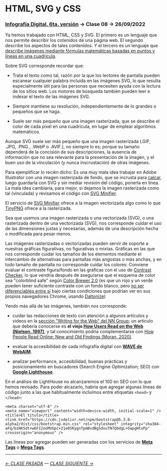 # HTML, SVG y CSS

### [Infografía Digital, 6ta. versión](https://github.com/profesorfaco/dno075-2023-1#readme) → Clase 08 → 26/09/2022

Ya hemos trabajado con HTML, CSS y SVG. El primero es un lenguaje que nos permite describir los cotenidos de una página web. El segundo describe los aspectos de tales contenidos. Y el tercero es un lenguaje que [describe imágenes mediante fórmulas matemáticas basadas en puntos y líneas en una cuadrícula](https://www.adobe.com/cl/creativecloud/file-types/image/vector/svg-file.html). 

Sobre SVG corresponde recordar que:

- Trata el texto como tal, razón por la que los lectores de pantalla pueden escanear cualquier palabra incluida en las imágenes SVG, lo que resulta especialmente útil para las personas que necesiten ayuda con la lectura de los sitios web. Los motores de búsqueda también pueden leer e indexar el texto de las imágenes SVG.

- Siempre mantiene su resolución, independientemente de lo grandes o pequeños que se haga. 

- Suele ser más pequeño que una imagen rasterizada, que se describe el color de cada pixel en una cuadrícula, en lugar de emplear algoritmos matemáticos.

Aunque SVG suele ser más pequeño que una imagen rasterizada (.GIF, .JPG, .PNG., .WebP o .AVIF.), no siempre lo es; porque su tamaño dependerá de la concisión de sus descripciones, la ausencia de información que no sea relevante para la presentación de la imagen, y el buen uso de la vinculación (y nunca inscrustación) de otras imágenes.

Para ejemplificar lo recién dicho: Es una muy mala idea trabajar en Adobe Illustrator con una imagen rasterizada de fondo, que se incrusta para [calcar](https://helpx.adobe.com/cl/illustrator/using/image-trace.html), luego guardarla con SVG y sin mediar revisión del código, ponerla en línea. La mala idea cambiaría, para mejor, si dejamos la imagen rasterizada como tal (vinculada) y revisamos el código con [SVG Minifier](https://www.svgminify.com/).

El servicio de [SVG Minifier](https://www.svgminify.com/) ofrece a la imagen vectorizada algo como lo que [TinyPNG](https://tinypng.com/) ofrece a la rasterizada.

Sea que usemos una imagen rasterizada o una vectorizada (SVG), o una rasterizada dentro de una vectorizada (SVG), nos corresponde cuidar el uso de las dimensiones justas y necesarias, además de una descripción hecha o modificada para pesar menos.

Las imágenes rasterizadas o vectorizadas pueden servir de soporte a nuestras gráficas figurativas, no figurativas o mixtas. Gráficas en las que nos corresponde cuidar los tamaños de los elementos mediante el intercambio de alternativas para pantallas más angostas o más anchas, y en todo tamaño de pantalla no corresponde cuidar los colores: Conviene evaluar el contraste figura/fondo en las gráficas con el uso de [Contrast Checker](https://webaim.org/resources/contrastchecker/), lo que vendría después de asegurarse que el esquema de color sea "colorblind safe" según [Color Brewer 2.0](https://colorbrewer2.org/) (es que un rojo y un verde pueden tener suficiente contraste con un fondo blanco, pero [no ser diferenciables entre sí](https://twitter.com/chiuminatto/status/1565323331946946562) bajo ciertas condiciones que podrían ver en sus propios navegadores Chrome, usando [Daltonize](https://chrome.google.com/webstore/detail/daltonize/obcnmdgpjakcffkcjnonpdlainhphpgh))

Yendo más allá de las imágenes, también nos corresponde:

- cuidar las redacciones de texto con atención a algunos artículos y videos en la [sección "Writing for the Web" del NN Group](https://www.nngroup.com/topic/writing-web/); un artículo que debería conocerse es **el viejo [How Users Read on the Web (Nielsen, 1997)](https://www.nngroup.com/articles/how-users-read-on-the-web/)**, y tal conocimiento podría complementarse con [How People Read Online: New and Old Findings (Moran, 2020)](https://www.nngroup.com/articles/how-people-read-online/). 

- evaluar la accesibilidad de cada infografía digital con **[WAVE de WebAIM](https://wave.webaim.org/)**.

- analizar performance, accesibilidad, buenas prácticas y posicionamiento en buscadores (Search Engine Optimization; SEO) con **[Google Lighthouse](https://blog.interdominios.com/google-lighthouse/)**.

En el análisis de LightHouse no alcanzaremos el 100 en SEO con lo que hemos revisado. Para poder alcazarlo, habría que agregar algunas líneas de código junto a las que habitualmente incluímos entre etiquetas `<head>` y `</head>`:

```
<meta charset="utf-8" />
<meta name="viewport" content="width=device-width, initial-scale=1" />
<title>El título</title>
<link href="https://cdn.jsdelivr.net/npm/bootstrap@5.3.0-alpha2/dist/css/bootstrap.min.css" rel="stylesheet" integrity="sha384-aFq/bzH65dt+w6FI2ooMVUpc+21e0SRygnTpmBvdBgSdnuTN7QbdgL+OapgHtvPp" crossorigin="anonymous" />
```

Las líneas por agregar pueden ser generadas con los servicios de **[Meta Tags](https://metatags.io/)** o **[Mega Tags](https://megatags.co/)**. 

- - - - - - - - - - - - -


###### [← CLASE PASADA](https://github.com/profesorfaco/dno075-2023-1/tree/main/clase-07) — [CLASE SIGUIENTE →](https://github.com/profesorfaco/dno075-2023-1/tree/main/clase-10) 
